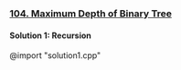 ### [104\. Maximum Depth of Binary Tree](https://leetcode.com/problems/maximum-depth-of-binary-tree/)

#### Solution 1: Recursion

@import "solution1.cpp"